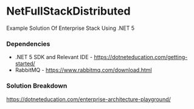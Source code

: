 # NetFullStackDistributed
Example Solution Of Enterprise Stack Using .NET 5

### Dependencies

 * .NET 5 SDK and Relevant IDE - https://dotneteducation.com/getting-started/
 * RabbitMQ - https://www.rabbitmq.com/download.html
 
### Solution Breakdown

https://dotneteducation.com/enterprise-architecture-playground/
